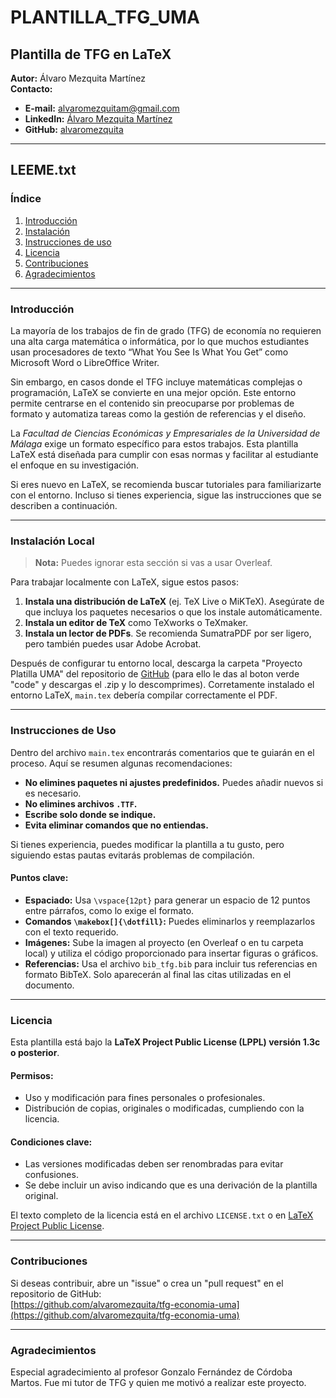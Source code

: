 # PLANTILLA_TFG_UMA

## Plantilla de TFG en LaTeX

**Autor:** Álvaro Mezquita Martínez  
**Contacto:**  
- **E-mail:** alvaromezquitam@gmail.com  
- **LinkedIn:** [Álvaro Mezquita Martínez](https://www.linkedin.com/in/%C3%A1lvaro-mezquita-mart%C3%ADnez-35956919a?lipi=urn%3Ali%3Apage%3Ad_flagship3_profile_view_base_contact_details%3BdBE%2FVfG9S72HFS7%2BJsttxA%3D%3D)  
- **GitHub:** [alvaromezquita](https://github.com/alvaromezquita)

---

## LEEME.txt

### Índice

1. [Introducción](#introducción)  
2. [Instalación](#instalación-local)  
3. [Instrucciones de uso](#instrucciones-de-uso)  
4. [Licencia](#licencia)  
5. [Contribuciones](#contribuciones)  
6. [Agradecimientos](#agradecimientos)
---

### Introducción

La mayoría de los trabajos de fin de grado (TFG) de economía no requieren una alta carga matemática o informática, por lo que muchos estudiantes usan procesadores de texto “What You See Is What You Get” como Microsoft Word o LibreOffice Writer. 

Sin embargo, en casos donde el TFG incluye matemáticas complejas o programación, LaTeX se convierte en una mejor opción. Este entorno permite centrarse en el contenido sin preocuparse por problemas de formato y automatiza tareas como la gestión de referencias y el diseño.

La *Facultad de Ciencias Económicas y Empresariales de la Universidad de Málaga* exige un formato específico para estos trabajos. Esta plantilla LaTeX está diseñada para cumplir con esas normas y facilitar al estudiante el enfoque en su investigación.

Si eres nuevo en LaTeX, se recomienda buscar tutoriales para familiarizarte con el entorno. Incluso si tienes experiencia, sigue las instrucciones que se describen a continuación.

---

### Instalación Local

> **Nota:** Puedes ignorar esta sección si vas a usar Overleaf.

Para trabajar localmente con LaTeX, sigue estos pasos:

1. **Instala una distribución de LaTeX** (ej. TeX Live o MiKTeX). Asegúrate de que incluya los paquetes necesarios o que los instale automáticamente.
2. **Instala un editor de TeX** como TeXworks o TeXmaker.
3. **Instala un lector de PDFs**. Se recomienda SumatraPDF por ser ligero, pero también puedes usar Adobe Acrobat.

Después de configurar tu entorno local, descarga la carpeta "Proyecto Platilla UMA" del repositorio de [GitHub](https://github.com/alvaromezquita/tfg-economia-uma) (para ello le das al boton verde "code" y descargas el .zip y lo descomprimes). Corretamente instalado el entorno LaTeX, `main.tex` debería compilar correctamente el PDF.

---

### Instrucciones de Uso

Dentro del archivo `main.tex` encontrarás comentarios que te guiarán en el proceso. Aquí se resumen algunas recomendaciones:

- **No elimines paquetes ni ajustes predefinidos.** Puedes añadir nuevos si es necesario.  
- **No elimines archivos `.TTF`.**  
- **Escribe solo donde se indique.**  
- **Evita eliminar comandos que no entiendas.**

Si tienes experiencia, puedes modificar la plantilla a tu gusto, pero siguiendo estas pautas evitarás problemas de compilación.

#### Puntos clave:
- **Espaciado:** Usa `\vspace{12pt}` para generar un espacio de 12 puntos entre párrafos, como lo exige el formato.  
- **Comandos `\makebox[]{\dotfill}`:** Puedes eliminarlos y reemplazarlos con el texto requerido.  
- **Imágenes:** Sube la imagen al proyecto (en Overleaf o en tu carpeta local) y utiliza el código proporcionado para insertar figuras o gráficos.  
- **Referencias:** Usa el archivo `bib_tfg.bib` para incluir tus referencias en formato BibTeX. Solo aparecerán al final las citas utilizadas en el documento.

---

### Licencia

Esta plantilla está bajo la **LaTeX Project Public License (LPPL) versión 1.3c o posterior**.

#### Permisos:
- Uso y modificación para fines personales o profesionales.
- Distribución de copias, originales o modificadas, cumpliendo con la licencia.

#### Condiciones clave:
- Las versiones modificadas deben ser renombradas para evitar confusiones.
- Se debe incluir un aviso indicando que es una derivación de la plantilla original.

El texto completo de la licencia está en el archivo `LICENSE.txt` o en [LaTeX Project Public License](https://www.latex-project.org/lppl/).

---

### Contribuciones

Si deseas contribuir, abre un "issue" o crea un "pull request" en el repositorio de GitHub:  
[https://github.com/alvaromezquita/tfg-economia-uma](https://github.com/alvaromezquita/tfg-economia-uma)

--- 

### Agradecimientos 

Especial agradecimiento al profesor Gonzalo Fernández de Córdoba Martos. Fue mi tutor de TFG y quien me motivó a realizar este proyecto.
